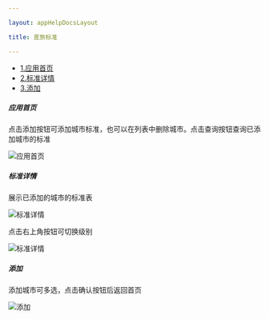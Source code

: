 ```yaml
---

layout: appHelpDocsLayout

title: 差旅标准

---
```

<ul>
   <li><a href="#home">1.应用首页</a></li>
   <li><a href="#list">2.标准详情</a></li>
   <li><a href="#add">3.添加</a></li>
</ul>

##### 应用首页 <span id='home'></span>

点击添加按钮可添加城市标准，也可以在列表中删除城市。点击查询按钮查询已添加城市的标准

![应用首页](./img/travestandards/home.jpg)

##### 标准详情 <span id='list'></span>

展示已添加的城市的标准表

![标准详情](./img/travestandards/list.jpg)
<br/>

点击右上角按钮可切换级别

![标准详情](./img/travestandards/opstion.jpg)

##### 添加 <span id='add'></span>

添加城市可多选，点击确认按钮后返回首页

![添加](./img/travestandards/add.jpg)
